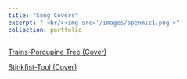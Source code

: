 ```yaml
---
title: "Song Covers"
excerpt: " <br/><img src='/images/openmic1.png'>"
collection: portfolio
---
```


[Trains-Porcupine Tree (Cover)](https://www.dropbox.com/scl/fi/hbrj718a0wfk97g7xfjsr/Trains-PorcupineTree-Cover.MOV?rlkey=q1155g2skkh5hzou56trbxqgo&st=uxcpz9ji&dl=0)

[Stinkfist-Tool (Cover)](https://www.dropbox.com/scl/fi/r816ams342fyws477emdt/Stinkfist-Tool-Cover.MOV?rlkey=qp97x49wobnvyln37yt5utaqx&st=gqhyp445&dl=0)
